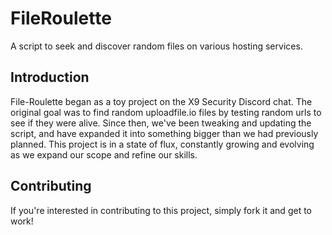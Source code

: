 FileRoulette
============
A script to seek and discover random files on various hosting services.

Introduction
------------
File-Roulette began as a toy project on the X9 Security Discord chat. The original goal was to find random uploadfile.io files by testing random urls to see if they were alive. Since then, we've been tweaking and updating the script, and have expanded it into something bigger than we had previously planned. This project is in a state of flux, constantly growing and evolving as we expand our scope and refine our skills.

Contributing
------------
If you're interested in contributing to this project, simply fork it and get to work!
